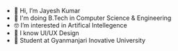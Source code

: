 - 👋 Hi, I’m Jayesh Kumar
- 🎒 I'm doing B.Tech in Computer Science & Engineering
- 🤓 I’m interested in Artifical Intellegence
- 🧠 I know UI/UX Design
- 🏫 Student at Gyanmanjari Inovative University
